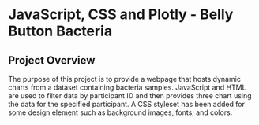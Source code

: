 # JavaScript, CSS and Plotly - Belly Button Bacteria 

## Project Overview 
The purpose of this project is to provide a webpage that hosts dynamic charts from a dataset containing bacteria samples. JavaScript and HTML are used to filter data by participant ID and then provides three chart using the data for the specified participant. A CSS styleset has been added for some design element such as background images, fonts, and colors.
